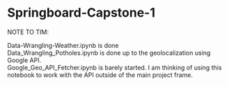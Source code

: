 # Springboard-Capstone-1

NOTE TO TIM:

Data-Wrangling-Weather.ipynb is done  
Data_Wrangling_Potholes.ipynb is done up to the geolocalization using Google API.  
Google_Geo_API_Fetcher.ipynb is barely started. I am thinking of using this notebook to work with the API outside of the main project frame.

